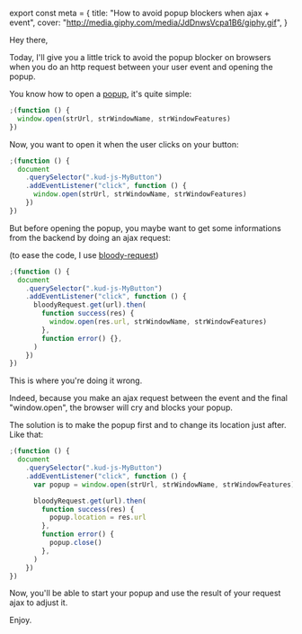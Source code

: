 export const meta = {
  title: "How to avoid popup blockers when ajax + event",
  cover: "http://media.giphy.com/media/JdDnwsVcpa1B6/giphy.gif",
}

Hey there,

Today, I'll give you a little trick to avoid the popup blocker on browsers when you do an http request between your user event and opening the popup.

You know how to open a [popup](https://developer.mozilla.org/en-US/docs/Web/API/Window/open), it's quite simple:

```javascript
;(function () {
  window.open(strUrl, strWindowName, strWindowFeatures)
})
```

Now, you want to open it when the user clicks on your button:

```javascript
;(function () {
  document
    .querySelector(".kud-js-MyButton")
    .addEventListener("click", function () {
      window.open(strUrl, strWindowName, strWindowFeatures)
    })
})
```

But before opening the popup, you maybe want to get some informations from the backend by doing an ajax request:

(to ease the code, I use [bloody-request](https://github.com/bloodyowl/request))

```javascript
;(function () {
  document
    .querySelector(".kud-js-MyButton")
    .addEventListener("click", function () {
      bloodyRequest.get(url).then(
        function success(res) {
          window.open(res.url, strWindowName, strWindowFeatures)
        },
        function error() {},
      )
    })
})
```

This is where you're doing it wrong.

Indeed, because you make an ajax request between the event and the final "window.open", the browser will cry and blocks your popup.

The solution is to make the popup first and to change its location just after. Like that:

```javascript
;(function () {
  document
    .querySelector(".kud-js-MyButton")
    .addEventListener("click", function () {
      var popup = window.open(strUrl, strWindowName, strWindowFeatures)

      bloodyRequest.get(url).then(
        function success(res) {
          popup.location = res.url
        },
        function error() {
          popup.close()
        },
      )
    })
})
```

Now, you'll be able to start your popup and use the result of your request ajax to adjust it.

Enjoy.
